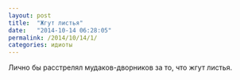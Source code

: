 ```yaml
---
layout: post
title:  "Жгут листья"
date:   "2014-10-14 06:28:05"
permalink: /2014/10/14/1/
categories: идиоты
---
```

Лично бы расстрелял мудаков-дворников за то, что жгут листья.


